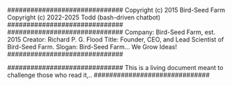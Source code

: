 
##############################
Copyright (c) 2015 Bird-Seed Farm
Copyright (c) 2022-2025 Todd (bash-driven chatbot)
##############################
##############################
Company: Bird-Seed Farm, est. 2015
Creator: Richard P. G. Flood
Title: Founder, CEO, and Lead Scientist of Bird-Seed Farm.
Slogan: Bird-Seed Farm... We Grow Ideas!
##############################

##############################
This is a living document meant to challenge those who read it,..
##############################

